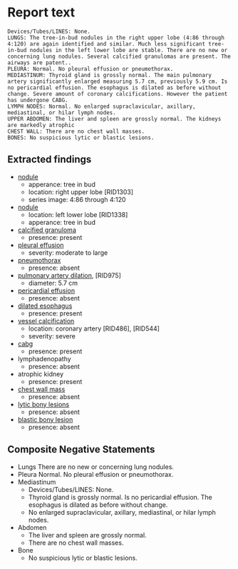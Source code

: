 # Report text

```text
Devices/Tubes/LINES: None.
LUNGS: The tree-in-bud nodules in the right upper lobe (4:86 through 4:120) are again identified and similar. Much less significant tree-in-bud nodules in the left lower lobe are stable. There are no new or concerning lung nodules. Several calcified granulomas are present. The airways are patent..
PLEURA: Normal. No pleural effusion or pneumothorax.
MEDIASTINUM: Thyroid gland is grossly normal. The main pulmonary artery significantly enlarged measuring 5.7 cm, previously 5.9 cm. Is no pericardial effusion. The esophagus is dilated as before without change. Severe amount of coronary calcifications. However the patient has undergone CABG.
LYMPH NODES: Normal. No enlarged supraclavicular, axillary, mediastinal, or hilar lymph nodes.
UPPER ABDOMEN: The liver and spleen are grossly normal. The kidneys are markedly atrophic
CHEST WALL: There are no chest wall masses.
BONES: No suspicious lytic or blastic lesions.
```

## Extracted findings

- [nodule](../../definitions/hood/pulmonary-nodule.json)
  - apperance: tree in bud
  - location: right upper lobe \[RID1303\]
  - series image: 4:86 through 4:120
- [nodule](../../definitions/hood/pulmonary-nodule.json)
  - location: left lower lobe \[RID1338\]
  - apperance: tree in bud
- [calcified granuloma](../../definitions/hood/calcified-granuloma.md)
  - presence: present
- [pleural effusion](../../definitions/hood/pleural-effusion.json)  
  - severity: moderate to large
- [pneumothorax](../../definitions/hood/pneumothorax.md)
  - presence: absent
- [pulmonary artery dilation](../../definitions/hood/pulmonary-artery-dilation.md), \[RID975\]
  - diameter: 5.7 cm
- [pericardial effusion](../../definitions/hood/pericardial-effusion.md)
  - presence: absent
- [dilated esophagus](../../definitions/hood/esophageal-dilation.md)
  - presence: present
- [vessel calcification](../../definitions/nuance/coronary_artery_calcification.json)
  - location: coronary artery [RID486\], \[RID544\]
  - severity: severe
- [cabg](../../definitions/hood/cabg.json)
  - presence: present
- lymphadenopathy
  - presence: absent
- atrophic kidney
  - presence: present
- [chest wall mass](../../definitions/hood/chest-wall.json)  
  - presence: absent
- [lytic bony lesions](../../definitions/hood/lytic-lesion.md)
  - presence: absent
- [blastic bony lesion](../../definitions/hood/sclerotic-lesion.md)
  - presence: absent

## Composite Negative Statements

- Lungs
 There are no new or concerning lung nodules.
- Pleura
 Normal. No pleural effusion or pneumothorax.
- Mediastinum
  - Devices/Tubes/LINES: None.
  - Thyroid gland is grossly normal. Is no pericardial effusion. The esophagus is dilated as before without change.
  - No enlarged supraclavicular, axillary, mediastinal, or hilar lymph nodes.
- Abdomen
  - The liver and spleen are grossly normal.
  - There are no chest wall masses.
- Bone
  - No suspicious lytic or blastic lesions.
